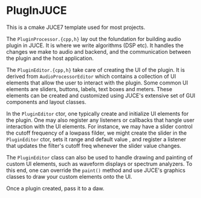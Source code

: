 # PlugInJUCE

This is a cmake JUCE7 template used for most projects.

The `PluginProcessor.{cpp,h}` lay out the folundation for building audio plugin in JUCE. It is where we write algorithms (DSP etc).
It handles the changes we make to audio and backend, and the communication between the plugin and the host application.

The `PluginEditor.{cpp,h}` take care of creating the UI of the plugin. It is derived from `AudioProcessorEditor` which contains a collection
of UI elements that allow the user to interact with the plugin. Some common UI elements are sliders, buttons, labels, text boxes and meters. These elements can be created and customized using JUCE's extensive set of GUI components and layout classes.

In the `PluginEditor` ctor, one typically create and initialize UI elements for the plugin. One may also register any listeners or callbacks that hangle user interaction with the UI elements. For instance, we may have a slider control the cutoff frequency of a lowpass filder, we might create the slider in the `PluginEditor` ctor, sets it range and default value , and register a listener that updates the filter's cutoff freq whenever the slider value changes.

The `PluginEditor` class can also be used to handle drawing and painting of custom UI elements, such as waveform displays or spectrum analyzers. To this end, one can override the `paint()` method and use JUCE's graphics classes to draw your custom elements onto the UI.

Once a plugin created, pass it to a daw.